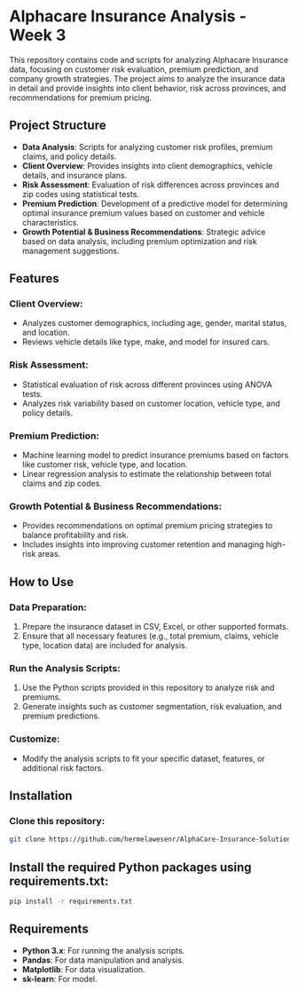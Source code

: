 # Alphacare Insurance Analysis - Week 3

This repository contains code and scripts for analyzing Alphacare Insurance data, focusing on customer risk evaluation, premium prediction, and company growth strategies. The project aims to analyze the insurance data in detail and provide insights into client behavior, risk across provinces, and recommendations for premium pricing.

## Project Structure

- **Data Analysis**: Scripts for analyzing customer risk profiles, premium claims, and policy details.
- **Client Overview**: Provides insights into client demographics, vehicle details, and insurance plans.
- **Risk Assessment**: Evaluation of risk differences across provinces and zip codes using statistical tests.
- **Premium Prediction**: Development of a predictive model for determining optimal insurance premium values based on customer and vehicle characteristics.
- **Growth Potential & Business Recommendations**: Strategic advice based on data analysis, including premium optimization and risk management suggestions.

## Features

### Client Overview:
- Analyzes customer demographics, including age, gender, marital status, and location.
- Reviews vehicle details like type, make, and model for insured cars.

### Risk Assessment:
- Statistical evaluation of risk across different provinces using ANOVA tests.
- Analyzes risk variability based on customer location, vehicle type, and policy details.

### Premium Prediction:
- Machine learning model to predict insurance premiums based on factors like customer risk, vehicle type, and location.
- Linear regression analysis to estimate the relationship between total claims and zip codes.

### Growth Potential & Business Recommendations:
- Provides recommendations on optimal premium pricing strategies to balance profitability and risk.
- Includes insights into improving customer retention and managing high-risk areas.

## How to Use

### Data Preparation:
1. Prepare the insurance dataset in CSV, Excel, or other supported formats.
2. Ensure that all necessary features (e.g., total premium, claims, vehicle type, location data) are included for analysis.

### Run the Analysis Scripts:
1. Use the Python scripts provided in this repository to analyze risk and premiums.
2. Generate insights such as customer segmentation, risk evaluation, and premium predictions.

### Customize:
- Modify the analysis scripts to fit your specific dataset, features, or additional risk factors.

## Installation

### Clone this repository:

```bash
git clone https://github.com/hermelawesenr/AlphaCare-Insurance-Solutions-WEEK3.git
```
## Install the required Python packages using requirements.txt:
```bash
pip install -r requirements.txt
```

## Requirements
- **Python 3.x**: For running the analysis scripts.
- **Pandas**: For data manipulation and analysis.
- **Matplotlib**: For data visualization.
- **sk-learn**: For model.


